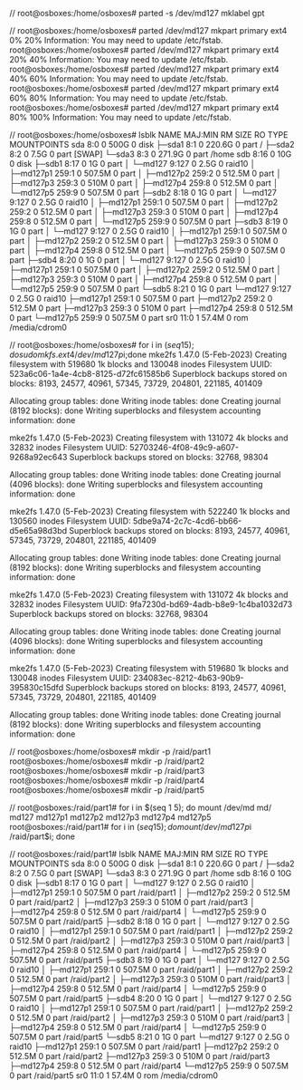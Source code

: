 //
root@osboxes:/home/osboxes# parted -s /dev/md127 mklabel gpt


//
root@osboxes:/home/osboxes# parted /dev/md127 mkpart primary ext4 0% 20%
Information: You may need to update /etc/fstab.
root@osboxes:/home/osboxes# parted /dev/md127 mkpart primary ext4  20% 40%
Information: You may need to update /etc/fstab.
root@osboxes:/home/osboxes# parted /dev/md127 mkpart primary ext4 40% 60%
Information: You may need to update /etc/fstab.
root@osboxes:/home/osboxes# parted /dev/md127 mkpart primary ext4 60% 80%
Information: You may need to update /etc/fstab.
root@osboxes:/home/osboxes# parted /dev/md127 mkpart primary ext4 80% 100%
Information: You may need to update /etc/fstab.


// 
root@osboxes:/home/osboxes# lsblk
NAME          MAJ:MIN RM   SIZE RO TYPE   MOUNTPOINTS
sda             8:0    0   500G  0 disk
├─sda1          8:1    0 220.6G  0 part   /
├─sda2          8:2    0   7.5G  0 part   [SWAP]
└─sda3          8:3    0 271.9G  0 part   /home
sdb             8:16   0    10G  0 disk
├─sdb1          8:17   0     1G  0 part
│ └─md127       9:127  0   2.5G  0 raid10
│   ├─md127p1 259:1    0 507.5M  0 part
│   ├─md127p2 259:2    0 512.5M  0 part
│   ├─md127p3 259:3    0   510M  0 part
│   ├─md127p4 259:8    0 512.5M  0 part
│   └─md127p5 259:9    0 507.5M  0 part
├─sdb2          8:18   0     1G  0 part
│ └─md127       9:127  0   2.5G  0 raid10
│   ├─md127p1 259:1    0 507.5M  0 part
│   ├─md127p2 259:2    0 512.5M  0 part
│   ├─md127p3 259:3    0   510M  0 part
│   ├─md127p4 259:8    0 512.5M  0 part
│   └─md127p5 259:9    0 507.5M  0 part
├─sdb3          8:19   0     1G  0 part
│ └─md127       9:127  0   2.5G  0 raid10
│   ├─md127p1 259:1    0 507.5M  0 part
│   ├─md127p2 259:2    0 512.5M  0 part
│   ├─md127p3 259:3    0   510M  0 part
│   ├─md127p4 259:8    0 512.5M  0 part
│   └─md127p5 259:9    0 507.5M  0 part
├─sdb4          8:20   0     1G  0 part
│ └─md127       9:127  0   2.5G  0 raid10
│   ├─md127p1 259:1    0 507.5M  0 part
│   ├─md127p2 259:2    0 512.5M  0 part
│   ├─md127p3 259:3    0   510M  0 part
│   ├─md127p4 259:8    0 512.5M  0 part
│   └─md127p5 259:9    0 507.5M  0 part
└─sdb5          8:21   0     1G  0 part
  └─md127       9:127  0   2.5G  0 raid10
    ├─md127p1 259:1    0 507.5M  0 part
    ├─md127p2 259:2    0 512.5M  0 part
    ├─md127p3 259:3    0   510M  0 part
    ├─md127p4 259:8    0 512.5M  0 part
    └─md127p5 259:9    0 507.5M  0 part
sr0            11:0    1  57.4M  0 rom    /media/cdrom0


//
root@osboxes:/home/osboxes# for i in $(seq 1 5); do sudo mkfs.ext4 /dev/md127p$i;done
mke2fs 1.47.0 (5-Feb-2023)
Creating filesystem with 519680 1k blocks and 130048 inodes
Filesystem UUID: 523a6c06-1a4e-4cb8-8125-d72fc61585b6
Superblock backups stored on blocks:
        8193, 24577, 40961, 57345, 73729, 204801, 221185, 401409

Allocating group tables: done
Writing inode tables: done
Creating journal (8192 blocks): done
Writing superblocks and filesystem accounting information: done

mke2fs 1.47.0 (5-Feb-2023)
Creating filesystem with 131072 4k blocks and 32832 inodes
Filesystem UUID: 52703246-4f08-49c9-a607-9268a92ec643
Superblock backups stored on blocks:
        32768, 98304

Allocating group tables: done
Writing inode tables: done
Creating journal (4096 blocks): done
Writing superblocks and filesystem accounting information: done

mke2fs 1.47.0 (5-Feb-2023)
Creating filesystem with 522240 1k blocks and 130560 inodes
Filesystem UUID: 5dbe9a74-2c7c-4cd6-bb66-d5e65a98d3bd
Superblock backups stored on blocks:
        8193, 24577, 40961, 57345, 73729, 204801, 221185, 401409

Allocating group tables: done
Writing inode tables: done
Creating journal (8192 blocks): done
Writing superblocks and filesystem accounting information: done

mke2fs 1.47.0 (5-Feb-2023)
Creating filesystem with 131072 4k blocks and 32832 inodes
Filesystem UUID: 9fa7230d-bd69-4adb-b8e9-1c4ba1032d73
Superblock backups stored on blocks:
        32768, 98304

Allocating group tables: done
Writing inode tables: done
Creating journal (4096 blocks): done
Writing superblocks and filesystem accounting information: done

mke2fs 1.47.0 (5-Feb-2023)
Creating filesystem with 519680 1k blocks and 130048 inodes
Filesystem UUID: 234083ec-8212-4b63-90b9-395830c15dfd
Superblock backups stored on blocks:
        8193, 24577, 40961, 57345, 73729, 204801, 221185, 401409

Allocating group tables: done
Writing inode tables: done
Creating journal (8192 blocks): done
Writing superblocks and filesystem accounting information: done


//
root@osboxes:/home/osboxes# mkdir -p /raid/part1
root@osboxes:/home/osboxes# mkdir -p /raid/part2
root@osboxes:/home/osboxes# mkdir -p /raid/part3
root@osboxes:/home/osboxes# mkdir -p /raid/part4
root@osboxes:/home/osboxes# mkdir -p /raid/part5


//
root@osboxes:/raid/part1# for i in $(seq 1 5); do mount /dev/md
md/      md127    md127p1  md127p2  md127p3  md127p4  md127p5
root@osboxes:/raid/part1# for i in $(seq 1 5); do mount /dev/md127p$i /raid/part$i; done


//
root@osboxes:/raid/part1# lsblk
NAME          MAJ:MIN RM   SIZE RO TYPE   MOUNTPOINTS
sda             8:0    0   500G  0 disk
├─sda1          8:1    0 220.6G  0 part   /
├─sda2          8:2    0   7.5G  0 part   [SWAP]
└─sda3          8:3    0 271.9G  0 part   /home
sdb             8:16   0    10G  0 disk
├─sdb1          8:17   0     1G  0 part
│ └─md127       9:127  0   2.5G  0 raid10
│   ├─md127p1 259:1    0 507.5M  0 part   /raid/part1
│   ├─md127p2 259:2    0 512.5M  0 part   /raid/part2
│   ├─md127p3 259:3    0   510M  0 part   /raid/part3
│   ├─md127p4 259:8    0 512.5M  0 part   /raid/part4
│   └─md127p5 259:9    0 507.5M  0 part   /raid/part5
├─sdb2          8:18   0     1G  0 part
│ └─md127       9:127  0   2.5G  0 raid10
│   ├─md127p1 259:1    0 507.5M  0 part   /raid/part1
│   ├─md127p2 259:2    0 512.5M  0 part   /raid/part2
│   ├─md127p3 259:3    0   510M  0 part   /raid/part3
│   ├─md127p4 259:8    0 512.5M  0 part   /raid/part4
│   └─md127p5 259:9    0 507.5M  0 part   /raid/part5
├─sdb3          8:19   0     1G  0 part
│ └─md127       9:127  0   2.5G  0 raid10
│   ├─md127p1 259:1    0 507.5M  0 part   /raid/part1
│   ├─md127p2 259:2    0 512.5M  0 part   /raid/part2
│   ├─md127p3 259:3    0   510M  0 part   /raid/part3
│   ├─md127p4 259:8    0 512.5M  0 part   /raid/part4
│   └─md127p5 259:9    0 507.5M  0 part   /raid/part5
├─sdb4          8:20   0     1G  0 part
│ └─md127       9:127  0   2.5G  0 raid10
│   ├─md127p1 259:1    0 507.5M  0 part   /raid/part1
│   ├─md127p2 259:2    0 512.5M  0 part   /raid/part2
│   ├─md127p3 259:3    0   510M  0 part   /raid/part3
│   ├─md127p4 259:8    0 512.5M  0 part   /raid/part4
│   └─md127p5 259:9    0 507.5M  0 part   /raid/part5
└─sdb5          8:21   0     1G  0 part
  └─md127       9:127  0   2.5G  0 raid10
    ├─md127p1 259:1    0 507.5M  0 part   /raid/part1
    ├─md127p2 259:2    0 512.5M  0 part   /raid/part2
    ├─md127p3 259:3    0   510M  0 part   /raid/part3
    ├─md127p4 259:8    0 512.5M  0 part   /raid/part4
    └─md127p5 259:9    0 507.5M  0 part   /raid/part5
sr0            11:0    1  57.4M  0 rom    /media/cdrom0
